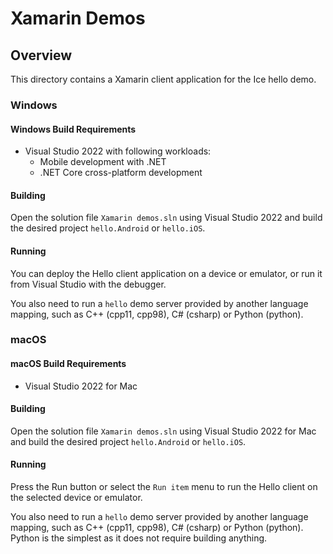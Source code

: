 # Xamarin Demos

## Overview

This directory contains a Xamarin client application for the Ice hello demo.

### Windows

#### Windows Build Requirements

* Visual Studio 2022 with following workloads:
  * Mobile development with .NET
  * .NET Core cross-platform development

#### Building

Open the solution file `Xamarin demos.sln` using Visual Studio 2022 and build the desired project `hello.Android` or
`hello.iOS`.

#### Running

You can deploy the Hello client application on a device or emulator, or run it from Visual Studio with the debugger.

You also need to run a `hello` demo server provided by another language mapping, such as C++ (cpp11, cpp98),
C# (csharp) or Python (python).

### macOS

#### macOS Build Requirements

* Visual Studio 2022 for Mac

#### Building

Open the solution file `Xamarin demos.sln` using Visual Studio 2022 for Mac and build the desired project `hello.Android`
or `hello.iOS`.

#### Running

Press the Run button or select the `Run item` menu to run the Hello client on the selected device or emulator.

You also need to run a `hello` demo server provided by another language mapping, such as C++ (cpp11, cpp98), C# (csharp)
or Python (python). Python is the simplest as it does not require building anything.
